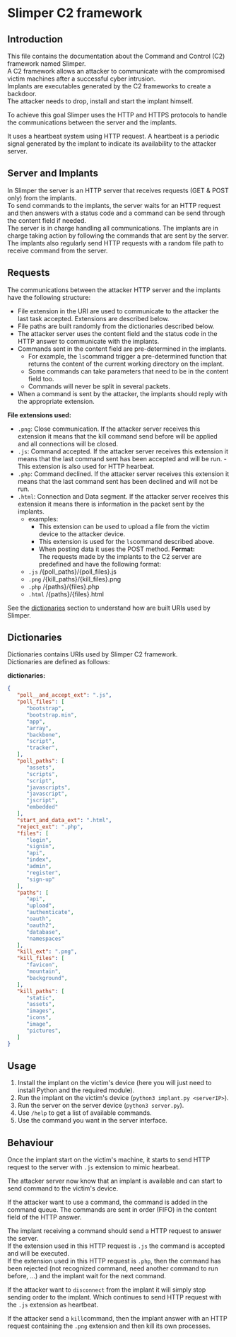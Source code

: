 # Slimper C2 framework

## Introduction
This file contains the documentation about the Command and Control (C2) framework named Slimper.\
A C2 framework allows an attacker to communicate with the compromised victim machines after a successful cyber intrusion.\
Implants are executables generated by the C2 frameworks to create a backdoor.\
The attacker needs to drop, install and start the implant himself. 

To achieve this goal Slimper uses the HTTP and HTTPS protocols to handle the communications between the server and the implants.

It uses a heartbeat system using HTTP request. A heartbeat is a periodic signal generated by the implant to indicate its availability to the attacker server.


## Server and Implants
In Slimper the server is an HTTP server that receives requests (GET & POST only) from the implants.\
To send commands to the implants, the server waits for an HTTP request and then answers with a status code and a command can be send through the content field if needed.\
The server is in charge handling all communications.
The implants are in charge taking action by following the commands that are sent by the server.\
The implants also regularly send HTTP requests with a random file path to receive command from the server.


## Requests
The communications between the attacker HTTP server and the implants have the following structure:
- File extension in the URI are used to communicate to the attacker the last task accepted. Extensions are described below.
- File paths are built randomly from the dictionaries described below.
- The attacker server uses the content field  and the status code in the HTTP answer to communicate with the implants.
- Commands sent in the content field are pre-determined in the implants.
    - For example, the `ls`command trigger a pre-determined function that returns the content of the current working directory on the implant.
    - Some commands can take parameters that need to be in the content field too.
    - Commands will never be split in several packets.
- When a command is sent by the attacker, the implants should reply with the appropriate extension.

**File extensions used:**
 - `.png`: Close communication. If the attacker server receives this extension it means that the kill command send before will be applied and all connections will be closed.
 - `.js`: Command accepted. If the attacker server receives this extension it means that the last command sent has been accepted and will be run.
           - This extension is also used for HTTP hearbeat.
 - `.php`:  Command declined. If the attacker server receives this extension it means that the last command sent has been declined and will not be run. 
 - `.html`: Connection and Data segment. If the attacker server receives this extension it means there is information in the packet sent by the implants.
    - examples:
        - This extension can be used to upload a file from the victim device to the attacker device.
        - This extension is used for the `ls`command described above.
        - When posting data it uses the POST method.
**Format:**\
The requests made by the implants to the C2 server are predefined and have the following format:
   - `.js` /{poll_paths}/{poll_files}.js
   - `.png` /{kill_paths}/{kill_files}.png
   - `.php` /{paths}/{files}.php 
   - `.html` /{paths}/{files}.html

See the [dictionaries](#dictionaries) section to understand how are built URIs used by Slimper.



## Dictionaries
Dictionaries contains URIs used by Slimper C2 framework.\
Dictionaries are defined as follows:

**dictionaries:**
```json
{
   "poll__and_accept_ext": ".js",
   "poll_files": [
      "bootstrap",
      "bootstrap.min",
      "app",
      "array",
      "backbone",
      "script",
      "tracker",
   ],
   "poll_paths": [
      "assets",
      "scripts",
      "script",
      "javascripts",
      "javascript",
      "jscript",
      "embedded"
   ],
   "start_and_data_ext": ".html",
   "reject_ext": ".php",
   "files": [
      "login",
      "signin",
      "api",
      "index",
      "admin",
      "register",
      "sign-up"
   ],
   "paths": [
      "api",
      "upload",
      "authenticate",
      "oauth",
      "oauth2",
      "database",
      "namespaces"
   ],
   "kill_ext": ".png",
   "kill_files": [
      "favicon",
      "mountain",
      "background",
   ],
   "kill_paths": [
      "static",
      "assets",
      "images",
      "icons",
      "image",
      "pictures",
   ]
}
```


## Usage
1. Install the implant on the victim's device (here you will just need to install Python and the required module).
2. Run the implant on the victim's device (`python3 implant.py <serverIP>`).
3. Run the server on the server device (`python3 server.py`).
4. Use `/help` to get a list of available commands.
5. Use the command you want in the server interface.


## Behaviour
Once the implant start on the victim's machine, it starts to send HTTP request to the server with `.js` extension to mimic hearbeat.

The attacker server now know that an implant is available and can start to send command to the victim's device.


If the attacker want to use a command, the command is added in the command queue.
The commands are sent in order (FIFO) in the content field of the HTTP answer.

The implant receiving a command should send a HTTP request to answer the server.\
If the extension used in this HTTP request is `.js` the command is accepted and will be executed.\
If the extension used in this HTTP request is `.php`, then the command has been rejected (not recognized command, need another command to run before, ...) and the implant wait for the next command.


If the attacker want to `disconnect` from the implant it will simply stop sending order to the implant. Which continues to send HTTP request with the `.js` extension as heartbeat.

If the attacker send a `kill`command, then the implant answer with an HTTP request containing the `.png` extension and then kill its own processes.